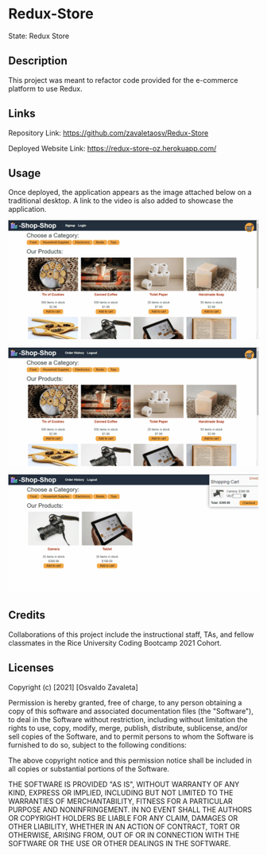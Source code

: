 # Redux-Store
State: Redux Store

## Description

This project was meant to refactor code provided for the e-commerce platform to use Redux.
## Links

Repository Link: https://github.com/zavaletaosv/Redux-Store

Deployed Website Link: https://redux-store-oz.herokuapp.com/
## Usage

Once deployed, the application appears as the image attached below on a traditional desktop. A link to the video is also added to showcase the application.

<img
src="./assets/1.gif"
alt="Demo gif of app" />

<img
src="./assets/2.gif"
alt="Demo gif of app" />

<img
src="./assets/3.gif"
alt="Demo gif of app" />

## Credits

Collaborations of this project include the instructional staff, TAs, and fellow classmates in the Rice University Coding Bootcamp 2021 Cohort.

## Licenses

Copyright (c) [2021] [Osvaldo Zavaleta]

Permission is hereby granted, free of charge, to any person obtaining a copy of this software and associated documentation files (the "Software"), to deal in the Software without restriction, including without limitation the rights to use, copy, modify, merge, publish, distribute, sublicense, and/or sell copies of the Software, and to permit persons to whom the Software is furnished to do so, subject to the following conditions:

The above copyright notice and this permission notice shall be included in all copies or substantial portions of the Software.

THE SOFTWARE IS PROVIDED "AS IS", WITHOUT WARRANTY OF ANY KIND, EXPRESS OR IMPLIED, INCLUDING BUT NOT LIMITED TO THE WARRANTIES OF MERCHANTABILITY, FITNESS FOR A PARTICULAR PURPOSE AND NONINFRINGEMENT. IN NO EVENT SHALL THE AUTHORS OR COPYRIGHT HOLDERS BE LIABLE FOR ANY CLAIM, DAMAGES OR OTHER LIABILITY, WHETHER IN AN ACTION OF CONTRACT, TORT OR OTHERWISE, ARISING FROM, OUT OF OR IN CONNECTION WITH THE SOFTWARE OR THE USE OR OTHER DEALINGS IN THE SOFTWARE.
